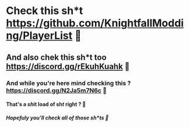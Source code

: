 # Check this sh*t https://github.com/KnightfallModding/PlayerList 🧂
## And also chek this sh*t too https://discord.gg/rEkuhKuahk 🧂
### And while you're here mind checking this ? https://discord.gg/N2Ja5m7N6c 🧂
#### That's a *sh*it load of sh*t* right ? 🧂
##### Hopefuly you'll check all of those sh*ts 🧂
